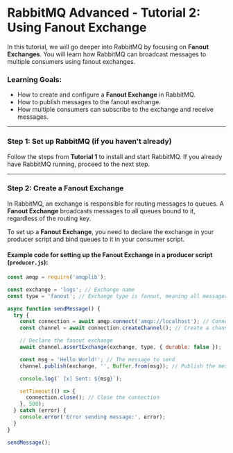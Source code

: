 # RabbitMQ Advanced - Tutorial 2: Using Fanout Exchange

In this tutorial, we will go deeper into RabbitMQ by focusing on **Fanout Exchanges**. You will learn how RabbitMQ can broadcast messages to multiple consumers using fanout exchanges.

### Learning Goals:

- How to create and configure a **Fanout Exchange** in RabbitMQ.
- How to publish messages to the fanout exchange.
- How multiple consumers can subscribe to the exchange and receive messages.

---

### **Step 1: Set up RabbitMQ (if you haven't already)**

Follow the steps from **Tutorial 1** to install and start RabbitMQ. If you already have RabbitMQ running, proceed to the next step.

---

### **Step 2: Create a Fanout Exchange**

In RabbitMQ, an exchange is responsible for routing messages to queues. A **Fanout Exchange** broadcasts messages to all queues bound to it, regardless of the routing key. 

To set up a **Fanout Exchange**, you need to declare the exchange in your producer script and bind queues to it in your consumer script.

#### Example code for setting up the Fanout Exchange in a producer script (`producer.js`):

```javascript
const amqp = require('amqplib');

const exchange = 'logs'; // Exchange name
const type = 'fanout'; // Exchange type is fanout, meaning all messages will be broadcast

async function sendMessage() {
  try {
    const connection = await amqp.connect('amqp://localhost'); // Connect to RabbitMQ server
    const channel = await connection.createChannel(); // Create a channel

    // Declare the fanout exchange
    await channel.assertExchange(exchange, type, { durable: false });

    const msg = 'Hello World!'; // The message to send
    channel.publish(exchange, '', Buffer.from(msg)); // Publish the message to the exchange

    console.log(` [x] Sent: ${msg}`);

    setTimeout(() => {
      connection.close(); // Close the connection
    }, 500);
  } catch (error) {
    console.error('Error sending message:', error);
  }
}

sendMessage();
